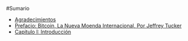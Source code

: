 #Sumario
* [Agradecimientos](agradecimientos.md)
* [Prefacio: Bitcoin, La Nueva Moenda Internacional, Por Jeffrey Tucker](prefacio.md)
* [Capitulo I: Introducción](capitulo01.md)